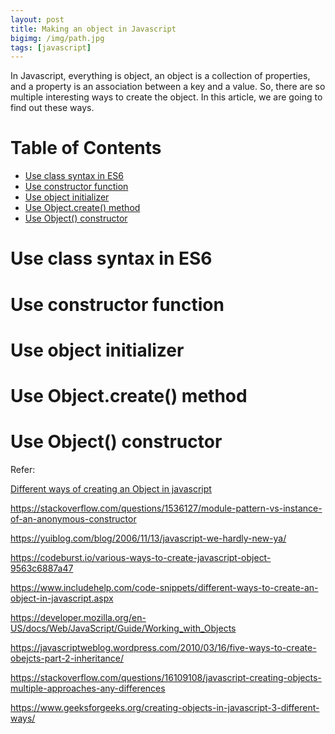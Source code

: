 ```yaml
---
layout: post
title: Making an object in Javascript
bigimg: /img/path.jpg
tags: [javascript]
---
```


In Javascript, everything is object, an object is a collection of properties, and a property is an association between a key and a value. So, there are so multiple interesting ways to create the object. In this article, we are going to find out these ways. 

# Table of Contents
- [Use class syntax in ES6](#use-class-syntax-in-es6)
- [Use constructor function](#use-constructor-function)
- [Use object initializer](#use-object-initializer)
- [Use Object.create() method](#use-Object.create()-method)
- [Use Object() constructor](#use-Object()-constructor)

# Use class syntax in ES6


# Use constructor function


# Use object initializer


# Use Object.create() method 


# Use Object() constructor



Refer: 

[Different ways of creating an Object in javascript](https://coderwall.com/p/p5cf5w/different-ways-of-creating-an-object-in-javascript)

https://stackoverflow.com/questions/1536127/module-pattern-vs-instance-of-an-anonymous-constructor

https://yuiblog.com/blog/2006/11/13/javascript-we-hardly-new-ya/

https://codeburst.io/various-ways-to-create-javascript-object-9563c6887a47

https://www.includehelp.com/code-snippets/different-ways-to-create-an-object-in-javascript.aspx

https://developer.mozilla.org/en-US/docs/Web/JavaScript/Guide/Working_with_Objects

https://javascriptweblog.wordpress.com/2010/03/16/five-ways-to-create-obejcts-part-2-inheritance/

https://stackoverflow.com/questions/16109108/javascript-creating-objects-multiple-approaches-any-differences

https://www.geeksforgeeks.org/creating-objects-in-javascript-3-different-ways/

